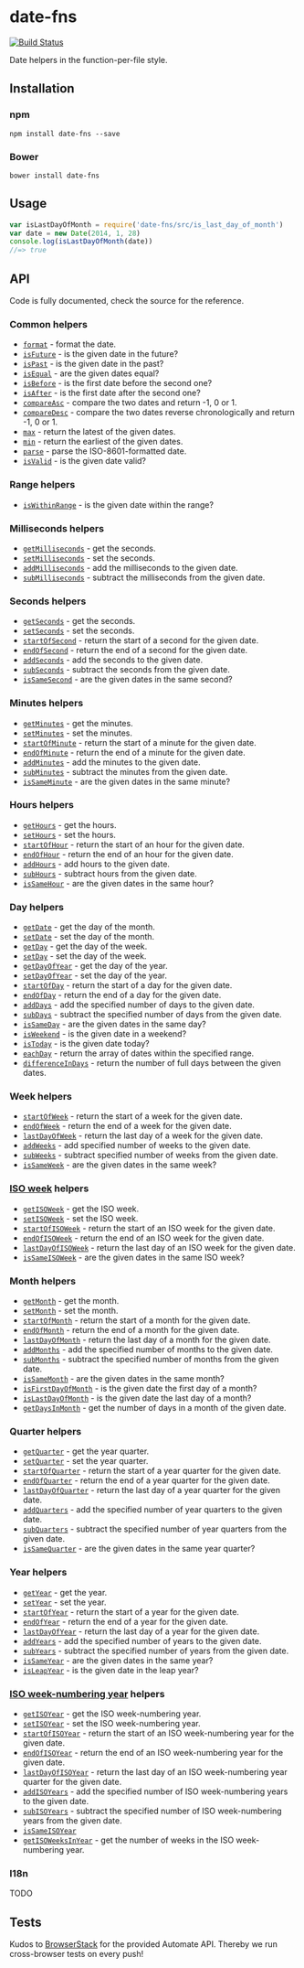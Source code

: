 # date-fns
[![Build Status](https://travis-ci.org/date-fns/date-fns.svg?branch=master)](https://travis-ci.org/date-fns/date-fns)

Date helpers in the function-per-file style.

## Installation

### npm

```
npm install date-fns --save
```

### Bower

```
bower install date-fns
```

## Usage

``` javascript
var isLastDayOfMonth = require('date-fns/src/is_last_day_of_month')
var date = new Date(2014, 1, 28)
console.log(isLastDayOfMonth(date))
//=> true
```

## API

Code is fully documented, check the source for the reference.

### Common helpers

* [`format`](./src/format.js) - format the date.
* [`isFuture`](./src/is_future.js) - is the given date in the future?
* [`isPast`](./src/is_future.js) - is the given date in the past?
* [`isEqual`](./src/is_equal.js) - are the given dates equal?
* [`isBefore`](./src/is_before.js) - is the first date before the second one?
* [`isAfter`](./src/is_after.js) - is the first date after the second one?
* [`compareAsc`](./src/compare_asc.js) - compare the two dates and return -1, 0 or 1.
* [`compareDesc`](./src/compare_desc.js) - compare the two dates reverse chronologically and return -1, 0 or 1.
* [`max`]('./src/max') - return the latest of the given dates.
* [`min`]('./src/min') - return the earliest of the given dates.
* [`parse`](./src/parse.js) - parse the ISO-8601-formatted date.
* [`isValid`](./src/is_valid.js) - is the given date valid?

### Range helpers

* [`isWithinRange`](./src/is_within_range.js) - is the given date within the range?

### Milliseconds helpers

* [`getMilliseconds`](./src/get_milliseconds.js) - get the seconds.
* [`setMilliseconds`](./src/set_milliseconds.js) - set the seconds.
* [`addMilliseconds`](./src/add_milliseconds.js) - add the milliseconds to the given date.
* [`subMilliseconds`](./src/sub_milliseconds.js) - subtract the milliseconds from the given date.

### Seconds helpers

* [`getSeconds`](./src/get_seconds.js) - get the seconds.
* [`setSeconds`](./src/set_seconds.js) - set the seconds.
* [`startOfSecond`](./src/start_of_second.js) - return the start of a second for the given date.
* [`endOfSecond`](./src/end_of_second.js) - return the end of a second for the given date.
* [`addSeconds`](./src/add_seconds.js) - add the seconds to the given date.
* [`subSeconds`](./src/sub_seconds.js) - subtract the seconds from the given date.
* [`isSameSecond`](./src/is_same_second.js) - are the given dates in the same second?

### Minutes helpers

* [`getMinutes`](./src/get_minutes.js) - get the minutes.
* [`setMinutes`](./src/set_minutes.js) - set the minutes.
* [`startOfMinute`](./src/start_of_minute.js) - return the start of a minute for the given date.
* [`endOfMinute`](./src/end_of_minute.js) - return the end of a minute for the given date.
* [`addMinutes`](./src/add_minutes.js) - add the minutes to the given date.
* [`subMinutes`](./src/sub_minutes.js) - subtract the minutes from the given date.
* [`isSameMinute`](./src/is_same_minute.js) - are the given dates in the same minute?

### Hours helpers

* [`getHours`](./src/get_hours.js) - get the hours.
* [`setHours`](./src/set_hours.js) - set the hours.
* [`startOfHour`](./src/start_of_hour.js) - return the start of an hour for the given date.
* [`endOfHour`](./src/end_of_hour.js) - return the end of an hour for the given date.
* [`addHours`](./src/add_hours.js) - add hours to the given date.
* [`subHours`](./src/sub_hours.js) - subtract hours from the given date.
* [`isSameHour`](./src/is_same_hour.js) - are the given dates in the same hour?

### Day helpers

* [`getDate`](./src/get_date.js) - get the day of the month.
* [`setDate`](./src/set_date.js) - set the day of the month.
* [`getDay`](./src/get_day.js) - get the day of the week.
* [`setDay`](./src/set_day.js) - set the day of the week.
* [`getDayOfYear`](./src/get_day_of_year.js) - get the day of the year.
* [`setDayOfYear`](./src/set_day_of_year.js) - set the day of the year.
* [`startOfDay`](./src/start_of_day.js) - return the start of a day for the given date.
* [`endOfDay`](./src/end_of_day.js) - return the end of a day for the given date.
* [`addDays`](./src/add_days.js) - add the specified number of days to the given date.
* [`subDays`](./src/sub_days.js) - subtract the specified number of days from the given date.
* [`isSameDay`](./src/is_same_day.js) - are the given dates in the same day?
* [`isWeekend`](./src/is_weekend.js) - is the given date in a weekend?
* [`isToday`](./src/is_today.js) - is the given date today?
* [`eachDay`](./src/each_day.js) - return the array of dates within the specified range.
* [`differenceInDays`](./src/difference_in_days.js) - return the number of full days between the given dates.

### Week helpers

* [`startOfWeek`](./src/start_of_week.js) - return the start of a week for the given date.
* [`endOfWeek`](./src/end_of_week.js) - return the end of a week for the given date.
* [`lastDayOfWeek`](./src/last_day_of_week.js) - return the last day of a week for the given date.
* [`addWeeks`](./src/add_weeks.js) - add specified number of weeks to the given date.
* [`subWeeks`](./src/sub_weeks.js) - subtract specified number of weeks from the given date.
* [`isSameWeek`](./src/is_same_week.js) - are the given dates in the same week?

### [ISO week](http://en.wikipedia.org/wiki/ISO_week_date) helpers

* [`getISOWeek`](./src/get_iso_week.js) - get the ISO week.
* [`setISOWeek`](./src/set_iso_week.js) - set the ISO week.
* [`startOfISOWeek`](./src/start_of_iso_week.js) - return the start of an ISO week for the given date.
* [`endOfISOWeek`](./src/end_of_iso_week.js) - return the end of an ISO week for the given date.
* [`lastDayOfISOWeek`](./src/last_day_of_iso_week.js) - return the last day of an ISO week for the given date.
* [`isSameISOWeek`](./src/is_same_iso_week.js) - are the given dates in the same ISO week?

### Month helpers

* [`getMonth`](./src/get_month.js) - get the month.
* [`setMonth`](./src/set_month.js) - set the month.
* [`startOfMonth`](./src/start_of_month.js) - return the start of a month for the given date.
* [`endOfMonth`](./src/end_of_month.js) - return the end of a month for the given date.
* [`lastDayOfMonth`](./src/last_day_of_month.js) - return the last day of a month for the given date.
* [`addMonths`](./src/add_months.js) - add the specified number of months to the given date.
* [`subMonths`](./src/sub_months.js) - subtract the specified number of months from the given date.
* [`isSameMonth`](./src/is_same_month.js) - are the given dates in the same month?
* [`isFirstDayOfMonth`](./src/is_first_day_of_month.js) - is the given date the first day of a month?
* [`isLastDayOfMonth`](./src/is_last_day_of_month.js) - is the given date the last day of a month?
* [`getDaysInMonth`](./src/get_days_in_month.js) - get the number of days in a month of the given date.

### Quarter helpers

* [`getQuarter`](./src/get_quarter.js) - get the year quarter.
* [`setQuarter`](./src/set_quarter.js) - set the year quarter.
* [`startOfQuarter`](./src/start_of_quarter.js) - return the start of a year quarter for the given date.
* [`endOfQuarter`](./src/end_of_quarter.js) - return the end of a year quarter for the given date.
* [`lastDayOfQuarter`](./src/last_day_of_quarter.js) - return the last day of a year quarter for the given date.
* [`addQuarters`](./src/add_quarters.js) - add the specified number of year quarters to the given date.
* [`subQuarters`](./src/sub_quarters.js) - subtract the specified number of year quarters from the given date.
* [`isSameQuarter`](./src/is_same_quarter.js) - are the given dates in the same year quarter?

### Year helpers

* [`getYear`](./src/set_year.js) - get the year.
* [`setYear`](./src/set_year.js) - set the year.
* [`startOfYear`](./src/start_of_year.js) - return the start of a year for the given date.
* [`endOfYear`](./src/end_of_year.js) - return the end of a year for the given date.
* [`lastDayOfYear`](./src/last_day_of_year.js) - return the last day of a year for the given date.
* [`addYears`](./src/add_years.js) - add the specified number of years to the given date.
* [`subYears`](./src/sub_years.js) - subtract the specified number of years from the given date.
* [`isSameYear`](./src/is_same_year.js) - are the given dates in the same year?
* [`isLeapYear`](./src/is_leap_year.js) - is the given date in the leap year?

### [ISO week-numbering year](http://en.wikipedia.org/wiki/ISO_week_date) helpers

* [`getISOYear`](./src/get_iso_year.js) - get the ISO week-numbering year.
* [`setISOYear`](./src/set_iso_year.js) - set the ISO week-numbering year.
* [`startOfISOYear`](./src/start_of_iso_year.js) - return the start of an ISO week-numbering year for the given date.
* [`endOfISOYear`](./src/end_of_iso_year.js) - return the end of an ISO week-numbering year for the given date.
* [`lastDayOfISOYear`](./src/last_day_of_iso_year.js) - return the last day of an ISO week-numbering year quarter for the given date.
* [`addISOYears`](./src/add_iso_years.js) - add the specified number of ISO week-numbering years to the given date.
* [`subISOYears`](./src/sub_iso_years.js) - subtract the specified number of ISO week-numbering years from the given date.
* [`isSameISOYear`](./src/is_same_iso_year.js)
* [`getISOWeeksInYear`]('./src/get_iso_weeks_in_year') - get the number of weeks in the ISO week-numbering year.

### I18n

TODO

## Tests

Kudos to [BrowserStack](https://www.browserstack.com) for the provided
Automate API. Thereby we run cross-browser tests on every push!

